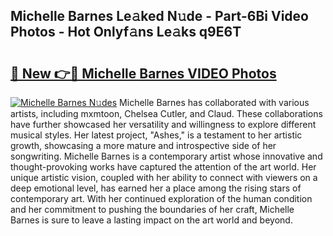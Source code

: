 ## Michelle Barnes Le𝚊ked N𝚞de - Part-6Bi Video Photos - Hot Onlyf𝚊ns Le𝚊ks q9E6T

# <h2><a href="http://ac24875.deff.icu/?id=Michelle+Barnes">🔗 New 👉🔴 Michelle Barnes VIDEO Photos</a></h2>

[![Michelle Barnes N𝚞des](https://i.imgur.com/rIISA9y.gif)](http://ac24875.deff.icu/?id=Michelle+Barnes)
Michelle Barnes has collaborated with various artists, including mxmtoon, Chelsea Cutler, and Claud. These collaborations have further showcased her versatility and willingness to explore different musical styles. Her latest project, "Ashes," is a testament to her artistic growth, showcasing a more mature and introspective side of her songwriting. Michelle Barnes is a contemporary artist whose innovative and thought-provoking works have captured the attention of the art world. Her unique artistic vision, coupled with her ability to connect with viewers on a deep emotional level, has earned her a place among the rising stars of contemporary art. With her continued exploration of the human condition and her commitment to pushing the boundaries of her craft, Michelle Barnes is sure to leave a lasting impact on the art world and beyond.
